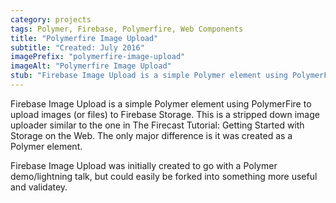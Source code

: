 ```yaml
---
category: projects
tags: Polymer, Firebase, Polymerfire, Web Components 
title: "Polymerfire Image Upload"
subtitle: "Created: July 2016"
imagePrefix: "polymerfire-image-upload"
imageAlt: "Polymerfire Image Upload"
stub: "Firebase Image Upload is a simple Polymer element using PolymerFire to upload images (or files) to Firebase Storage."
---
```


Firebase Image Upload is a simple Polymer element using PolymerFire to upload images (or files) to Firebase Storage. This is a stripped down image uploader similar to the one in The Firecast Tutorial: Getting Started with Storage on the Web. The only major difference is it was created as a Polymer element.

Firebase Image Upload was initially created to go with a Polymer demo/lightning talk, but could easily be forked into something more useful and validatey.